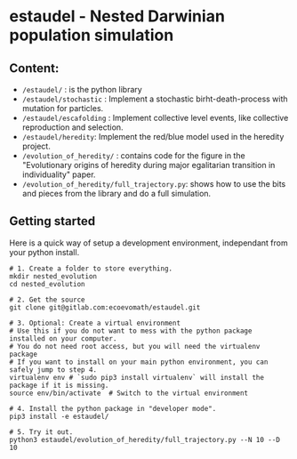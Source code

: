 # estaudel - Nested Darwinian population simulation

## Content:

- `/estaudel/` : is the python library
- `/estaudel/stochastic` : Implement a stochastic birht-death-process with mutation for particles.
- `/estaudel/escafolding` : Implement collective level events, like collective reproduction and selection.
- `/estaudel/heredity`: Implement the red/blue model used in the heredity project.
- `/evolution_of_heredity/` : contains code for the figure in the
  "Evolutionary origins of heredity during major egalitarian
  transition in individuality" paper.
- `/evolution_of_heredity/full_trajectory.py`: shows how to use the bits
  and pieces from the library and do a full simulation.

## Getting started

Here is a quick way of setup a development environment, independant from your python install.

```
# 1. Create a folder to store everything.
mkdir nested_evolution
cd nested_evolution

# 2. Get the source
git clone git@gitlab.com:ecoevomath/estaudel.git

# 3. Optional: Create a virtual environment
# Use this if you do not want to mess with the python package installed on your computer.
# You do not need root access, but you will need the virtualenv package
# If you want to install on your main python environment, you can safely jump to step 4.
virtualenv env # `sudo pip3 install virtualenv` will install the package if it is missing.
source env/bin/activate  # Switch to the virtual environment

# 4. Install the python package in "developer mode".
pip3 install -e estaudel/

# 5. Try it out.
python3 estaudel/evolution_of_heredity/full_trajectory.py --N 10 --D 10
```

